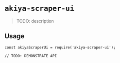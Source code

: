 # `akiya-scraper-ui`

> TODO: description

## Usage

```
const akiyaScraperUi = require('akiya-scraper-ui');

// TODO: DEMONSTRATE API
```
